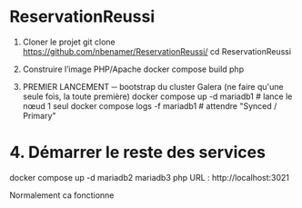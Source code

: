 # ReservationReussi

1. Cloner le projet
git clone https://github.com/nbenamer/ReservationReussi/
cd ReservationReussi
 2. Construire l’image PHP/Apache
docker compose build php

3. PREMIER LANCEMENT ─ bootstrap du cluster Galera
   (ne faire qu'une seule fois, la toute première)
docker compose up -d mariadb1           # lance le nœud 1 seul
docker compose logs -f mariadb1         # attendre "Synced / Primary"

# 4. Démarrer le reste des services
docker compose up -d mariadb2 mariadb3 php
URL : http://localhost:3021

Normalement ca fonctionne 
